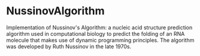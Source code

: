 # NussinovAlgorithm
Implementation of Nussinov's Algorithm: a nucleic acid structure prediction algorithm used in computational biology to predict the folding of an RNA molecule that makes use of dynamic programming principles. The algorithm was developed by Ruth Nussinov in the late 1970s.
